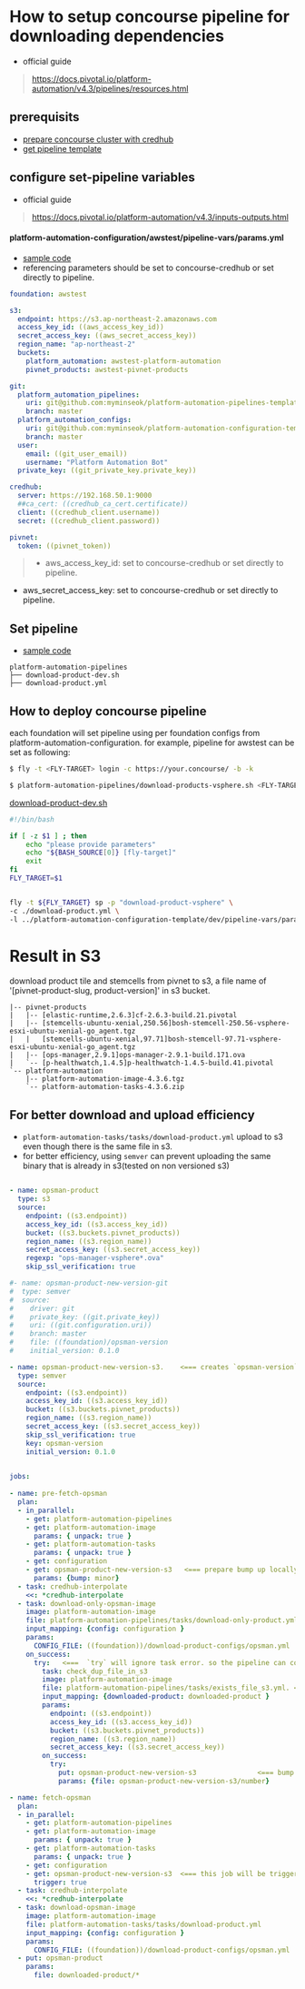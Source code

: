
# How to setup concourse pipeline for downloading dependencies
- official guide
> https://docs.pivotal.io/platform-automation/v4.3/pipelines/resources.html

## prerequisits
- [prepare concourse cluster with credhub](/concourse-with-credhub.md)
- [get pipeline template](/platform-automation/get-pipeline-template.md)

## configure set-pipeline variables
- official guide
> https://docs.pivotal.io/platform-automation/v4.3/inputs-outputs.html

#### platform-automation-configuration/awstest/pipeline-vars/params.yml
- [sample code](https://github.com/myminseok/platform-automation-configuration-template/blob/master/dev/pipeline-vars/params.yml)
- referencing parameters should be set to concourse-credhub or set directly to pipeline.
``` yaml
foundation: awstest

s3:
  endpoint: https://s3.ap-northeast-2.amazonaws.com
  access_key_id: ((aws_access_key_id))
  secret_access_key: ((aws_secret_access_key))
  region_name: "ap-northeast-2"
  buckets:
    platform_automation: awstest-platform-automation
    pivnet_products: awstest-pivnet-products

git:
  platform_automation_pipelines:
    uri: git@github.com:myminseok/platform-automation-pipelines-template.git
    branch: master
  platform_automation_configs:
    uri: git@github.com:myminseok/platform-automation-configuration-template.git
    branch: master
  user:
    email: ((git_user_email))
    username: "Platform Automation Bot"
  private_key: ((git_private_key.private_key))

credhub:
  server: https://192.168.50.1:9000
  ##ca_cert: ((credhub_ca_cert.certificate))
  client: ((credhub_client.username))
  secret: ((credhub_client.password))

pivnet:
  token: ((pivnet_token))

```
> - aws_access_key_id: set to concourse-credhub or set directly to pipeline.
  - aws_secret_access_key: set to concourse-credhub or set directly to pipeline.


## Set pipeline
- [sample code](https://github.com/myminseok/platform-automation-pipelines-template)
``` 
platform-automation-pipelines
├── download-product-dev.sh
├── download-product.yml

```


## How to deploy concourse pipeline
each foundation will set pipeline using per foundation configs from platform-automation-configuration. for example, pipeline for awstest can be set as following:
``` bash
$ fly -t <FLY-TARGET> login -c https://your.concourse/ -b -k

$ platform-automation-pipelines/download-products-vsphere.sh <FLY-TARGET>

```
[download-product-dev.sh](https://github.com/myminseok/platform-automation-pipelines-template/blob/master/download-product-dev.sh)
``` bash
#!/bin/bash

if [ -z $1 ] ; then
    echo "please provide parameters"
	echo "${BASH_SOURCE[0]} [fly-target]"
	exit
fi
FLY_TARGET=$1


fly -t ${FLY_TARGET} sp -p "download-product-vsphere" \
-c ./download-product.yml \
-l ../platform-automation-configuration-template/dev/pipeline-vars/params.yml
```

# Result in S3 
download product tile and stemcells from pivnet to s3, a file name of '[pivnet-product-slug, product-version]' in s3 bucket.
``` 
|-- pivnet-products
|   |-- [elastic-runtime,2.6.3]cf-2.6.3-build.21.pivotal
|   |-- [stemcells-ubuntu-xenial,250.56]bosh-stemcell-250.56-vsphere-esxi-ubuntu-xenial-go_agent.tgz
|   |   [stemcells-ubuntu-xenial,97.71]bosh-stemcell-97.71-vsphere-esxi-ubuntu-xenial-go_agent.tgz
|   |-- [ops-manager,2.9.1]ops-manager-2.9.1-build.171.ova
|   `-- [p-healthwatch,1.4.5]p-healthwatch-1.4.5-build.41.pivotal
`-- platform-automation
    |-- platform-automation-image-4.3.6.tgz
    `-- platform-automation-tasks-4.3.6.zip
```

   

## For better download and upload efficiency
- `platform-automation-tasks/tasks/download-product.yml` upload to s3 even though there is the same file in s3. 
- for better efficiency, using `semver` can prevent uploading the same binary that is already in s3(tested on non versioned s3)

```yaml

- name: opsman-product
  type: s3
  source:
    endpoint: ((s3.endpoint))
    access_key_id: ((s3.access_key_id))
    bucket: ((s3.buckets.pivnet_products))
    region_name: ((s3.region_name))
    secret_access_key: ((s3.secret_access_key))
    regexp: "ops-manager-vsphere*.ova"
    skip_ssl_verification: true

#- name: opsman-product-new-version-git
#  type: semver
#  source:
#    driver: git
#    private_key: ((git.private_key))
#    uri: ((git.configuration.uri))
#    branch: master
#    file: ((foundation)/opsman-version
#    initial_version: 0.1.0

- name: opsman-product-new-version-s3.    <=== creates `opsman-version` file in s3 bucket.
  type: semver
  source:
    endpoint: ((s3.endpoint))
    access_key_id: ((s3.access_key_id))
    bucket: ((s3.buckets.pivnet_products))
    region_name: ((s3.region_name))
    secret_access_key: ((s3.secret_access_key))
    skip_ssl_verification: true
    key: opsman-version
    initial_version: 0.1.0
    

jobs:
  
- name: pre-fetch-opsman
  plan:
  - in_parallel:
    - get: platform-automation-pipelines
    - get: platform-automation-image
      params: { unpack: true }
    - get: platform-automation-tasks
      params: { unpack: true }
    - get: configuration
    - get: opsman-product-new-version-s3   <=== prepare bump up locally.
      params: {bump: minor}
  - task: credhub-interpolate
    <<: *credhub-interpolate
  - task: download-only-opsman-image
    image: platform-automation-image
    file: platform-automation-pipelines/tasks/download-only-product.yml  <=== if there is new file in pivnet, download the product into worker VM. it will be chached and shared with the next tasks (this worker VM scope)
    input_mapping: {config: configuration }
    params:
      CONFIG_FILE: ((foundation))/download-product-configs/opsman.yml
    on_success:
      try:   <===  `try` will ignore task error. so the pipeline can continues.
        task: check_dup_file_in_s3
        image: platform-automation-image
        file: platform-automation-pipelines/tasks/exists_file_s3.yml. <=== `check_dup_file_in_s3` task will check if the product file exists in s3. if exists, exit 1. if not, it will bump up semver. 
        input_mapping: {downloaded-product: downloaded-product }
        params:
          endpoint: ((s3.endpoint))
          access_key_id: ((s3.access_key_id))
          bucket: ((s3.buckets.pivnet_products))
          region_name: ((s3.region_name))
          secret_access_key: ((s3.secret_access_key))
        on_success:
          try: 
            put: opsman-product-new-version-s3               <=== bump up semver
            params: {file: opsman-product-new-version-s3/number}

- name: fetch-opsman
  plan:
  - in_parallel:
    - get: platform-automation-pipelines
    - get: platform-automation-image
      params: { unpack: true }
    - get: platform-automation-tasks
      params: { unpack: true }
    - get: configuration
    - get: opsman-product-new-version-s3  <=== this job will be triggered by bumped up `semver`.
      trigger: true
  - task: credhub-interpolate
    <<: *credhub-interpolate
  - task: download-opsman-image
    image: platform-automation-image
    file: platform-automation-tasks/tasks/download-product.yml
    input_mapping: {config: configuration }
    params:
      CONFIG_FILE: ((foundation))/download-product-configs/opsman.yml
  - put: opsman-product
    params:
      file: downloaded-product/*

```

